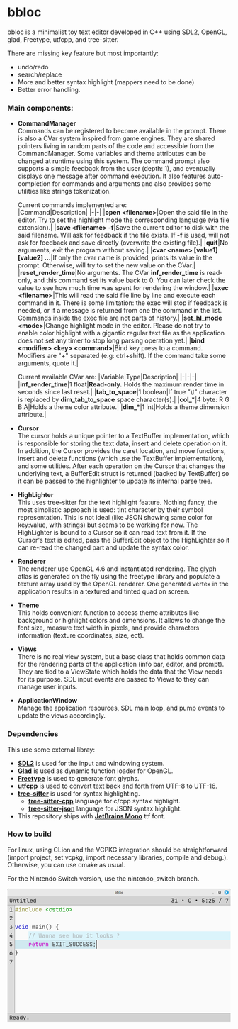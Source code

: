 # bbloc

bbloc is a minimalist toy text editor developed in C++ using SDL2, OpenGL, glad, Freetype, utfcpp, and tree-sitter.

There are missing key feature but most importantly:
- undo/redo
- search/replace
- More and better syntax highlight (mappers need to be done)
- Better error handling.

### Main components:

- **CommandManager**  
Commands can be registered to become available in the prompt. There is also a CVar system inspired from game engines. They are shared pointers living in random parts of the code and accessible from the CommandManager. Some variables and theme attributes can be changed at runtime using this system. The command prompt also supports a simple feedback from the user (depth: 1), and eventually displays one message after command execution. It also features auto-completion for commands and arguments and also provides some utilities like strings tokenization.

  Current commands implemented are:  
  |Command|Description|
  |-|-|
  |**open \<filename\>**|Open the said file in the editor. Try to set the highlight mode the corresponding language (via file extension).|
  |**save \<filename\> -f**|Save the current editor to disk with the said filename. Will ask for feedback if the file exists. If **-f** is used, will not ask for feedback and save directly (overwrite the existing file).|
  |**quit**|No arguments, exit the program without saving.|
  |**cvar \<name\> [value1] [value2] ...**|If only the cvar name is provided, prints its value in the prompt. Otherwise, will try to set the new value on the CVar.|
  |**reset_render_time**|No arguments. The CVar **inf_render_time** is read-only, and this command set its value back to 0. You can later check the value to see how much time was spent for rendering the window.|
  |**exec \<filename\>**|This will read the said file line by line and execute each command in it. There is some limitation: the exec will stop if feedback is needed, or if a message is returned from one the command in the list. Commands inside the exec file are not parts of history.|
  |**set_hl_mode \<mode\>**|Change highlight mode in the editor. Please do not try to enable color highlight with a gigantic regular text file as the application does not set any timer to stop long parsing operation yet.|
  |**bind \<modifier\> \<key\> \<command\>**|Bind key press to a command. Modifiers are "+" separated (e.g: ctrl+shift). If the command take some arguments, quote it.|

  Current available CVar are:
  |Variable|Type|Description|
  |-|-|-|
  |**inf_render_time**|1 float|**Read-only.** Holds the maximum render time in seconds since last reset.|
  |**tab_to_space**|1 boolean|If true "\t" character is replaced by **dim_tab_to_space** space character(s).|
  |**col_\***|4 byte: R G B A|Holds a theme color attribute.|
  |**dim_\***|1 int|Holds a theme dimension attribute.|

- **Cursor**  
The cursor holds a unique pointer to a TextBuffer implementation, which is responsible for storing the text data, insert and delete operation on it. In addition, the Cursor provides the caret location, and move functions, insert and delete functions (which use the TextBuffer implementation), and some utilities. After each operation on the Cursor that changes the underlying text, a BufferEdit struct is returned (backed by TextBuffer) so it can be passed to the highlighter to update its internal parse tree.

- **HighLighter**  
This uses tree-sitter for the text highlight feature. Nothing fancy, the most simplistic approach is used: tint character by their symbol representation. This is not ideal (like JSON showing same color for key:value, with strings) but seems to be working for now. The HighLighter is bound to a Cursor so it can read text from it. If the Cursor's text is edited, pass the BufferEdit object to the HighLighter so it can re-read the changed part and update the syntax color.

- **Renderer**  
The renderer use OpenGL 4.6 and instantiated rendering. The glyph atlas is generated on the fly using the freetype library and populate a texture array used by the OpenGL renderer. One generated vertex in the application results in a textured and tinted quad on screen.

- **Theme**  
This holds convenient function to access theme attributes like background or highlight colors and dimensions. It allows to change the font size, measure text width in pixels, and provide characters information (texture coordinates, size, ect).

- **Views**  
There is no real view system, but a base class that holds common data for the rendering parts of the application (info bar, editor, and prompt). They are tied to a ViewState which holds the data that the View needs for its purpose. SDL input events are passed to Views to they can manage user inputs.

- **ApplicationWindow**  
Manage the application resources, SDL main loop, and pump events to update the views accordingly.

### Dependencies

This use some external libray:

- [**SDL2**](https://github.com/libsdl-org/SDL) is used for the input and windowing system.
- [**Glad**](https://glad.dav1d.de/) is used as dynamic function loader for OpenGL.
- [**Freetype**](https://github.com/freetype) is used to generate font glyphs.
- [**utfcpp**](https://github.com/nemtrif/utfcpp) is used to convert text back and forth from UTF-8 to UTF-16.
- [**tree-sitter**](https://github.com/tree-sitter/tree-sitter) is used for syntax highlighting.
    - [**tree-sitter-cpp**](https://github.com/tree-sitter/tree-sitter-cpp) language for c/cpp syntax highlight.
    - [**tree-sitter-json**](https://github.com/tree-sitter/tree-sitter-json) language for JSON syntax highlight.
- This repository ships with [**JetBrains Mono**](https://www.jetbrains.com/lp/mono/) ttf font.

### How to build
For linux, using CLion and the VCPKG integration should be straightforward (import project, set vcpkg, import necessary libraries, compile and debug.). Otherwise, you can use cmake as usual.

For the Nintendo Switch version, use the nintendo_switch branch.

![img](./capture.png)